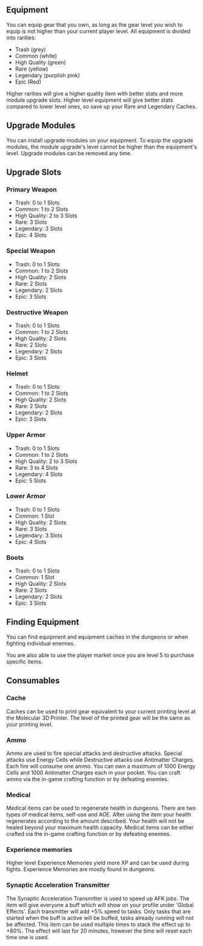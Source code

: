 ## Equipment
You can equip gear that you own, as long as the gear level you wish to equip is not higher than your current player level. All equipment is divided into rarities:

  - Trash (grey)
  - Common (white)
  - High Quality (green)
  - Rare (yellow)
  - Legendary (purplish pink)
  - Epic (Red)

Higher rarities will give a higher quality item with better stats and more module upgrade slots. Higher level equipment will give better stats compared to lower level ones, so save up your Rare and Legendary Caches.

## Upgrade Modules

You can install upgrade modules on your equipment. To equip the upgrade modules, the module upgrade's level cannot be higher than the equipment's level. Upgrade modules can be removed any time.

## Upgrade Slots

### Primary Weapon
 - Trash: 0 to 1 Slots
 - Common: 1 to 2 Slots
 - High Quality: 2 to 3 Slots
 - Rare: 3 Slots
 - Legendary: 3 Slots
 - Epic: 4 Slots

### Special Weapon
 - Trash: 0 to 1 Slots
 - Common: 1 to 2 Slots
 - High Quality: 2 Slots
 - Rare: 2 Slots
 - Legendary: 2 Slots
 - Epic: 3 Slots

### Destructive Weapon
 - Trash: 0 to 1 Slots
 - Common: 1 to 2 Slots
 - High Quality: 2 Slots
 - Rare: 2 Slots
 - Legendary: 2 Slots
 - Epic: 3 Slots

### Helmet
 - Trash: 0 to 1 Slots
 - Common: 1 to 2 Slots
 - High Quality: 2 Slots
 - Rare: 2 Slots
 - Legendary: 2 Slots
 - Epic: 3 Slots

### Upper Armor
 - Trash: 0 to 1 Slots
 - Common: 1 to 2 Slots
 - High Quality: 2 to 3 Slots
 - Rare: 3 to 4 Slots
 - Legendary: 4 Slots
 - Epic: 5 Slots

### Lower Armor
 - Trash: 0 to 1 Slots
 - Common: 1 Slot
 - High Quality: 2 Slots
 - Rare: 3 Slots
 - Legendary: 3 Slots
 - Epic: 4 Slots

### Boots
 - Trash: 0 to 1 Slots
 - Common: 1 Slot
 - High Quality: 2 Slots
 - Rare: 2 Slots
 - Legendary: 2 Slots
 - Epic: 3 Slots

## Finding Equipment

You can find equipment and equipment caches in the dungeons or when fighting individual enemies.

You are also able to use the player market once you are level 5 to purchase specific items.

## Consumables

### Cache
Caches can be used to print gear equivalent to your current printing level at the Molecular 3D Printer. The level of the printed gear will be the same as your printing level.

### Ammo
Ammo are used to fire special attacks and destructive attacks. Special attacks use Energy Cells while Destructive attacks use Antimatter Charges. Each fire will consume one ammo. You can own a maximum of 1000 Energy Cells and 1000 Antimatter Charges each in your pocket. You can craft ammo via the in-game crafting function or by defeating enemies.

### Medical
Medical items can be used to regenerate health in dungeons. There are two types of medical items, self-use and AOE. After using the item your health regenerates according to the amount described. Your health will not be healed beyond your maximum health capacity. Medical items can be either crafted via the in-game crafting function or by defeating enemies.

### Experience memories
Higher level Experience Memories yield more XP and can be used during fights. Experience Memories are mostly found in dungeons.

### Synaptic Acceleration Transmitter
The Synaptic Acceleration Transmitter is used to speed up AFK jobs. The item will give everyone a buff which will show on your profile under 'Global Effects'. Each transmitter will add +5% speed to tasks. Only tasks that are started when the buff is active will be buffed, tasks already running will not be affected. This item can be used multiple times to stack the effect up to +80%. The effect will last for 20 minutes, however the time will reset each time one is used.

